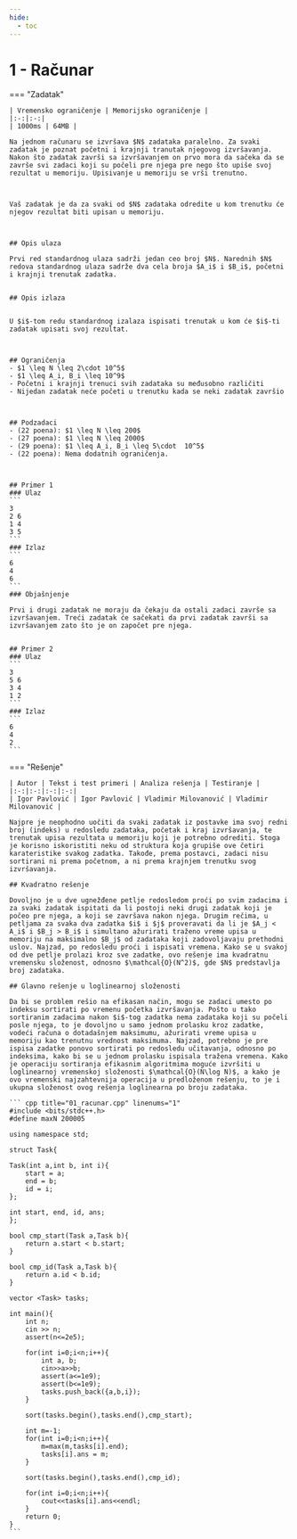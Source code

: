 ```yaml
---
hide:
  - toc
---
```


# 1 - Računar

=== "Zadatak"
	
	| Vremensko ograničenje | Memorijsko ograničenje |
	|:-:|:-:|
	| 1000ms | 64MB |
	
	Na jednom računaru se izvršava $N$ zadataka paralelno. Za svaki zadatak je poznat početni i krajnji tranutak njegovog izvršavanja. Nakon što zadatak završi sa izvršavanjem on prvo mora da sačeka da se završe svi zadaci koji su počeli pre njega pre nego što upiše svoj rezultat u memoriju. Upisivanje u memoriju se vrši trenutno.
	
	
	
	Vaš zadatak je da za svaki od $N$ zadataka odredite u kom trenutku će njegov rezultat biti upisan u memoriju.
	
	
	
	## Opis ulaza
	
	Prvi red standardnog ulaza sadrži jedan ceo broj $N$. Narednih $N$ redova standardnog ulaza sadrže dva cela broja $A_i$ i $B_i$, početni i krajnji trenutak zadatka.
	
	
	## Opis izlaza
	
	
	U $i$-tom redu standardnog izalaza ispisati trenutak u kom će $i$-ti zadatak upisati svoj rezultat.
	
	
	
	## Ograničenja
	- $1 \leq N \leq 2\cdot 10^5$
	- $1 \leq A_i, B_i \leq 10^9$
	- Početni i krajnji trenuci svih zadataka su međusobno različiti
	- Nijedan zadatak neće početi u trenutku kada se neki zadatak završio
	
	
	
	## Podzadaci
	- (22 poena): $1 \leq N \leq 200$
	- (27 poena): $1 \leq N \leq 2000$
	- (29 poena): $1 \leq A_i, B_i \leq 5\cdot  10^5$
	- (22 poena): Nema dodatnih ograničenja.
	
	
	
	## Primer 1
	### Ulaz
	```
	3
	2 6
	1 4
	3 5
	```
	### Izlaz
	```
	6
	4
	6
	```
	### Objašnjenje
	
	Prvi i drugi zadatak ne moraju da čekaju da ostali zadaci završe sa izvršavanjem. Treći zadatak će sačekati da prvi zadatak završi sa izvršavanjem zato što je on započet pre njega.
	
	
	## Primer 2
	### Ulaz
	```
	3
	5 6
	3 4
	1 2
	```
	### Izlaz
	```
	6
	4
	2
	```
	
=== "Rešenje"
	
	| Autor | Tekst i test primeri | Analiza rеšenja | Testiranje |
	|:-:|:-:|:-:|:-:|
	| Igor Pavlović | Igor Pavlović | Vladimir Milovanović | Vladimir Milovanović |
	
	Najpre je neophodno uočiti da svaki zadatak iz postavke ima svoj redni broj (indeks) u redosledu zadataka, početak i kraj izvršavanja, te trenutak upisa rezultata u memoriju koji je potrebno odrediti. Stoga je korisno iskoristiti neku od struktura koja grupiše ove četiri karateristike svakog zadatka. Takođe, prema postavci, zadaci nisu sortirani ni prema početnom, a ni prema krajnjem trenutku svog izvršavanja.
	
	## Kvadratno rešenje
	
	Dovoljno je u dve ugnežđene petlje redosledom proći po svim zadacima i za svaki zadatak ispitati da li postoji neki drugi zadatak koji je počeo pre njega, a koji se završava nakon njega. Drugim rečima, u petljama za svaka dva zadatka $i$ i $j$ proveravati da li je $A_j < A_i$ i $B_j > B_i$ i simultano ažurirati traženo vreme upisa u memoriju na maksimalno $B_j$ od zadataka koji zadovoljavaju prethodni uslov. Najzad, po redosledu proći i ispisati vremena. Kako se u svakoj od dve petlje prolazi kroz sve zadatke, ovo rešenje ima kvadratnu vremensku složenost, odnosno $\mathcal{O}(N^2)$, gde $N$ predstavlja broj zadataka.
	
	## Glavno rešenje u loglinearnoj složenosti
	
	Da bi se problem rešio na efikasan način, mogu se zadaci umesto po indeksu sortirati po vremenu početka izvršavanja. Pošto u tako sortiranim zadacima nakon $i$-tog zadatka nema zadataka koji su počeli posle njega, to je dovoljno u samo jednom prolasku kroz zadatke, vodeći računa o dotadašnjem maksimumu, ažurirati vreme upisa u memoriju kao trenutnu vrednost maksimuma. Najzad, potrebno je pre ispisa zadatke ponovo sortirati po redosledu učitavanja, odnosno po indeksima, kako bi se u jednom prolasku ispisala tražena vremena. Kako je operaciju sortiranja efikasnim algoritmima moguće izvršiti u loglinearnoj vremenskoj složenosti $\mathcal{O}(N\log N)$, a kako je ovo vremenski najzahtevnija operacija u predloženom rešenju, to je i ukupna složenost ovog rešenja loglinearna po broju zadataka.
	
	``` cpp title="01_racunar.cpp" linenums="1"
	#include <bits/stdc++.h>
	#define maxN 200005
	
	using namespace std;
	
	struct Task{
	
	Task(int a,int b, int i){
	    start = a;
	    end = b;
	    id = i;
	};
	
	int start, end, id, ans;
	};
	
	bool cmp_start(Task a,Task b){
	    return a.start < b.start;
	}
	
	bool cmp_id(Task a,Task b){
	    return a.id < b.id;
	}
	
	vector <Task> tasks;
	
	int main(){
	    int n;
	    cin >> n;
	    assert(n<=2e5);
	    
	    for(int i=0;i<n;i++){
	        int a, b;
	        cin>>a>>b;
	        assert(a<=1e9);
	        assert(b<=1e9);
	        tasks.push_back({a,b,i});
	    }
	    
	    sort(tasks.begin(),tasks.end(),cmp_start);
	    
	    int m=-1;
	    for(int i=0;i<n;i++){
	        m=max(m,tasks[i].end);
	        tasks[i].ans = m;
	    }
	    
	    sort(tasks.begin(),tasks.end(),cmp_id);
	    
	    for(int i=0;i<n;i++){
	        cout<<tasks[i].ans<<endl;
	    }
	    return 0;
	}
	```
